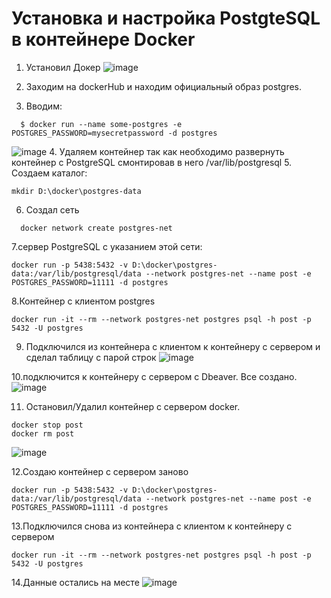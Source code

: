 # Установка и настройка PostgteSQL в контейнере Docker
1. Установил Докер 
![image](https://github.com/user-attachments/assets/13ef1ecb-337d-4e79-b775-976aba89fb66)

2. Заходим на dockerHub и находим официальный образ postgres. 
3. Вводим:
 ```
   $ docker run --name some-postgres -e POSTGRES_PASSWORD=mysecretpassword -d postgres

 ```
![image](https://github.com/user-attachments/assets/a74ef97e-4d12-453d-addc-89f4b653c937)
4. Удаляем контейнер так как необходимо развернуть контейнер с PostgreSQL смонтировав в него /var/lib/postgresql
5. Создаем каталог:
```
mkdir D:\docker\postgres-data
```
6. Создал сеть
```
  docker network create postgres-net
```
7.сервер PostgreSQL с указанием этой сети: 
```
docker run -p 5438:5432 -v D:\docker\postgres-data:/var/lib/postgresql/data --network postgres-net --name post -e POSTGRES_PASSWORD=11111 -d postgres
```
8.Контейнер с клиентом postgres
```
docker run -it --rm --network postgres-net postgres psql -h post -p 5432 -U postgres
```
9. Подключился из контейнера с клиентом к контейнеру с сервером и сделал таблицу с парой строк
![image](https://github.com/user-attachments/assets/88ce0274-ff92-47aa-ab26-362ec251c2b0)

10.подключится к контейнеру с сервером с Dbeaver. Все создано. 
![image](https://github.com/user-attachments/assets/bf9882a1-ea80-454a-b474-d0df1730cf86)

11. Остановил/Удалил контейнер с сервером docker.
```
docker stop post
docker rm post
```    
![image](https://github.com/user-attachments/assets/beb9f29e-25d6-42b0-abf8-6c8dd8977b04)

12.Создаю контейнер с сервером заново
```
docker run -p 5438:5432 -v D:\docker\postgres-data:/var/lib/postgresql/data --network postgres-net --name post -e POSTGRES_PASSWORD=11111 -d postgres
```
13.Подключился снова из контейнера с клиентом к контейнеру с сервером
```
docker run -it --rm --network postgres-net postgres psql -h post -p 5432 -U postgres
```
14.Данные остались на месте
![image](https://github.com/user-attachments/assets/37824cc3-9e3f-4070-8082-9fa373c3699b)

